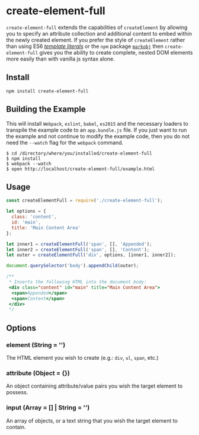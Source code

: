 # create-element-full

`create-element-full` extends the capabilities of `createElement` by allowing you to specify an attribute collection and additional content to embed within the newly created element. If you prefer the style of `createElement` rather than using ES6 [_template literals_](https://developer.mozilla.org/en-US/docs/Web/JavaScript/Reference/Template_literals) or the `npm` package [`markobj`](https://www.npmjs.com/package/markobj) then `create-element-full` gives you the ability to create complete, nested DOM elements more easily than with vanilla js syntax alone.


## Install

```
npm install create-element-full
```


## Building the Example
This will install `Webpack`, `eslint`, `babel`, `es2015` and the necessary loaders to transpile the example code to an `app.bundle.js` file. If you just want to run the example and not continue to modify the example code, then you do not need the `--watch` flag for the `webpack` command.

```
$ cd /directory/where/you/installed/create-element-full
$ npm install
$ webpack --watch
$ open http://localhost/create-element-full/example.html
```


## Usage
```js
const createElementFull = require('./create-element-full');

let options = {
  class: 'content',
  id: 'main',
  title: 'Main Content Area'
};

let inner1 = createElementFull('span', [], 'Appended');
let inner2 = createElementFull('span', [], 'Content');
let outer = createElementFull('div', options, [inner1, inner2]);

document.querySelector('body').appendChild(outer);

/**
 * Inserts the following HTML into the document body:
 <div class="content" id="main" title="Main Content Area">
  <span>Appended</span>
  <span>Content</span>
 </div>
 */

```


## Options

### element (String = '')
The HTML element you wish to create (e.g.: `div`, `ul`, `span`, etc.)

### attribute (Object = {})
An object containing attribute/value pairs you wish the target element to possess.

### input (Array = [] | String = '')
An array of objects, or a text string that you wish the target element to contain.
